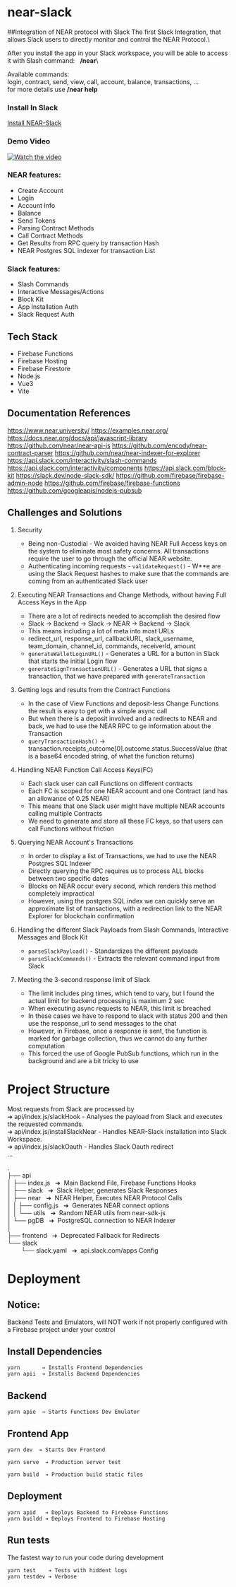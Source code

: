 # near-slack
##Integration of NEAR protocol with Slack
The first Slack Integration, 
that allows Slack users to directly monitor and control the NEAR Protocol.\

After you install the app in your Slack workspace, 
you will be able to access it with Slash command:&nbsp;&nbsp; **/near**\

Available commands:\
login, contract, send, view, call, account, balance, transactions, ...\
for more details use **/near help**

### Install In Slack
[Install NEAR-Slack](https://us-central1-near-api-1d073.cloudfunctions.net/installSlackNear)

### Demo Video
[![Watch the video](https://i.imgur.com/vKb2F1B.png)](https://youtu.be/vt5fpE0bzSY)

### NEAR features:
* Create Account
* Login
* Account Info
* Balance
* Send Tokens
* Parsing Contract Methods
* Call Contract Methods
* Get Results from RPC query by transaction Hash
* NEAR Postgres SQL indexer for transaction List

### Slack features:
* Slash Commands
* Interactive Messages/Actions
* Block Kit
* App Installation Auth
* Slack Request Auth

## Tech Stack
* Firebase Functions
* Firebase Hosting
* Firebase Firestore
* Node.js
* Vue3
* Vite

## Documentation References
https://www.near.university/
https://examples.near.org/
https://docs.near.org/docs/api/javascript-library
https://github.com/near/near-api-js
https://github.com/encody/near-contract-parser
https://github.com/near/near-indexer-for-explorer
https://api.slack.com/interactivity/slash-commands
https://api.slack.com/interactivity/components
https://api.slack.com/block-kit
https://slack.dev/node-slack-sdk/
https://github.com/firebase/firebase-admin-node
https://github.com/firebase/firebase-functions
https://github.com/googleapis/nodejs-pubsub

## Challenges and Solutions
1. Security
    * Being non-Custodial - We avoided having NEAR Full Access keys on the system to eliminate most safety concerns. All transactions require the user to go through the official NEAR website.
    * Authenticating incoming requests - ```validateRequest()``` - W**e are using the Slack Request hashes to make sure that the commands are coming from an authenticated Slack user

2. Executing NEAR Transactions and Change Methods, without having Full Access Keys in the App
    * There are a lot of redirects needed to accomplish the desired flow
    * Slack -> Backend -> Slack -> NEAR -> Backend -> Slack
    * This means including a lot of meta into most URLs
    * redirect_url, response_url, callbackURL, slack_username, team_domain, channel_id, commands, receiverId, amount
    * ``` generateWalletLoginURL() ``` - Generates a URL for a button in Slack that starts the initial Login flow
    * ``` generateSignTransactionURL() ``` - Generates a URL that signs a transaction, that we have prepared with ```generateTransaction```

3. Getting logs and results from the Contract Functions
    * In the case of View Functions and deposit-less Change Functions the result is easy to get with a simple async call
    * But when there is a deposit involved and a redirects to NEAR and back, we had to use the NEAR RPC to ge information about the Transaction
    * ```queryTransactionHash()``` -> transaction.receipts_outcome[0].outcome.status.SuccessValue (that is a base64 encoded string, of what the function returns)

4. Handling NEAR Function Call Access Keys(FC)
    * Each slack user can call Functions on different contracts
    * Each FC is scoped for one NEAR account and one Contract (and has an allowance of 0.25 NEAR)
    * This means that one Slack user might have multiple NEAR accounts calling multiple Contracts
    * We need to generate and store all these FC keys, so that users can call Functions without friction

5. Querying NEAR Account's Transactions
    * In order to display a list of Transactions, we had to use the NEAR Postgres SQL Indexer
    * Directly querying the RPC requires us to process ALL blocks between two specific dates
    * Blocks on NEAR occur every second, which renders this method completely impractical
    * However, using the postgres SQL index we can quickly serve an approximate list of transactions, with a redirection link to the NEAR Explorer for blockchain confirmation

6. Handling the different Slack Payloads from Slash Commands, Interactive Messages and Block Kit
    * ``` parseSlackPayload() ``` - Standardizes the different payloads
    * ``` parseSlackCommands() ``` - Extracts the relevant command input from Slack

7. Meeting the 3-second response limit of Slack
    * The limit includes ping times, which tend to vary, but I found the actual limit for backend processing is maximum 2 sec
    * When executing async requests to NEAR, this limit is breached
    * In these cases we have to respond to slack with status 200 and then use the response_url to send messages to the chat
    * However, in Firebase, once a response is sent, the function is marked for garbage collection, thus we cannot do any further computation
    * This forced the use of Google PubSub functions, which run in the background and are a bit tricky to use
   
# Project Structure
Most requests from Slack are processed by\
  ➔  api/index.js/slackHook - Analyses the payload from Slack and executes the requested commands.\
  ➔  api/index.js/installSlackNear - Handles NEAR-Slack installation into Slack Workspace.\
  ➔  api/index.js/slackOauth - Handles Slack Oauth redirect\
    ...


.\
├── api\
│   ├── index.js            &nbsp;&nbsp;➔&nbsp;&nbsp;Main Backend File, Firebase Functions Hooks\
│   ├── slack               &nbsp;&nbsp;➔&nbsp;&nbsp;Slack Helper, generates Slack Responses\
│   ├── near                &nbsp;&nbsp;➔&nbsp;&nbsp;NEAR Helper, Executes NEAR Protocol Calls\
│   │   ├── config.js       &nbsp;&nbsp;➔&nbsp;&nbsp;Generates NEAR connect options\
│   │   └── utils           &nbsp;&nbsp;➔&nbsp;&nbsp;Random NEAR utils from near-sdk-js\
│   └── pgDB                &nbsp;&nbsp;➔&nbsp;&nbsp;PostgreSQL connection to NEAR Indexer\
│   \
├── frontend                &nbsp;&nbsp;➔&nbsp;&nbsp;Deprecated Fallback for Redirects\
└── slack\
&nbsp;&nbsp;&nbsp;&nbsp;&nbsp;&nbsp;&nbsp;&nbsp;└── slack.yaml          &nbsp;&nbsp;➔&nbsp;&nbsp;api.slack.com/apps Config



# Deployment
## Notice: 
Backend Tests and Emulators, 
will NOT work if not properly configured 
with a Firebase project under your control

## Install Dependencies
```
yarn       ➔ Installs Frontend Dependencies
yarn apii  ➔ Installs Backend Dependencies
```

## Backend
```
yarn apie  ➔ Starts Functions Dev Emulator
```

## Frontend App
```
yarn dev  ➔ Starts Dev Frontend
```

```
yarn serve  ➔ Production server test
```

```
yarn build  ➔ Production build static files
```

## Deployment
```
yarn apid   ➔ Deploys Backend to Firebase Functions
yarn buildd ➔ Deploys Frontend to Firebase Hosting
```

## Run tests 
The fastest way to run your code during development
```
yarn test    ➔ Tests with hiddent logs
yarn testdev ➔ Verbose
```
